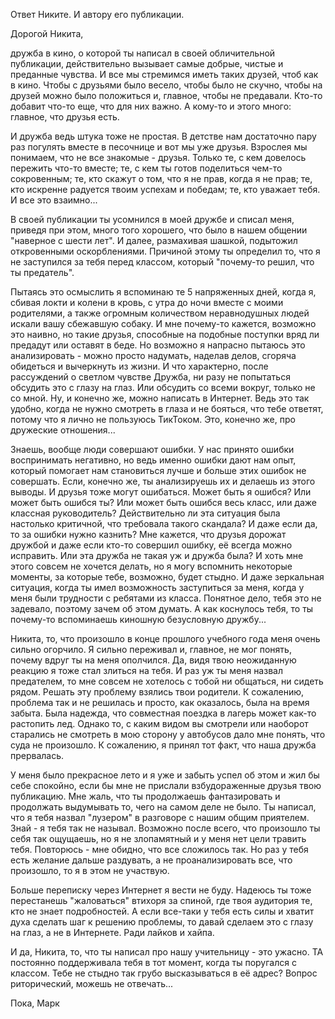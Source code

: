 Ответ Никите. И автору его публикации.

Дорогой Никита,

дружба в кино, о которой ты написал в своей обличительной публикации, действительно вызывает самые добрые, чистые и преданные чувства. 
И все мы стремимся иметь таких друзей, чтоб как в кино. Чтобы с друзьями было весело, чтобы было не скучно, чтобы на друзей можно было положиться и, главное, чтобы не предавали.
Кто-то добавит что-то еще, что для них важно. А кому-то и этого много: главное, что друзья есть.

И дружба ведь штука тоже не простая. В детстве нам достаточно пару раз погулять вместе в песочнице и вот мы уже друзья. Взрослея мы понимаем, что не все знакомые - друзья. Только те,
с кем довелось пережить что-то вместе; те, с кем ты готов поделиться чем-то сокровенным; те, кто скажут о том, что я не прав, когда я не прав; те, кто искренне радуется твоим успехам
и победам; те, кто уважает тебя. И все это взаимно...

В своей публикации ты усомнился в моей дружбе и списал меня, приведя при этом, много того хорошего, что было в нашем общении "наверное с шести лет". И далее, размахивая шашкой,
подытожил откровенными оскорблениями. Причиной этому ты определил то, что я не заступился за тебя перед классом, который "почему-то решил, что ты предатель". 

Пытаясь это осмыслить я вспоминаю те 5 напряженных дней, когда я, сбивая локти и колени в кровь, с утра до ночи вместе с моими родителями, а также огромным количеством неравнодушных
людей искали вашу сбежавшую собаку. И мне почему-то кажется, возможно это наивно, но такие друзья, способные на подобные поступки вряд ли предадут или оставят в беде. Но возможно я
напрасно пытаюсь это анализировать - можно просто надумать, наделав делов, сгоряча обидеться и вычеркнуть из жизни. И что характерно, после рассуждений о светлом чувстве Дружба, ни
разу не попытаться обсудить это с глазу на глаз. Или обсудить со всеми вокруг, только не со мной. Ну, и конечно же, можно написать в Интернет. Ведь это так удобно, когда не нужно
смотреть в глаза и не бояться, что тебе ответят, потому что я лично не пользуюсь ТикТоком. Это, конечно же, про дружеские отношения...

Знаешь, вообще люди совершают ошибки. У нас принято ошибки воспринимать негативно, но ведь именно ошибки дают нам опыт, который помогает нам становиться лучше и больше этих ошибок не совершать.
Если, конечно же, ты анализируешь их и делаешь из этого выводы. И друзья тоже могут ошибаться. Может быть я ошибся? Или может быть ошибся ты? Или может быть ошибся весь класс, или даже
классная руководитель? Действительно ли эта ситуация была настолько критичной, что требовала такого скандала? И даже если да, то за ошибки нужно казнить? Мне кажется, что друзья дорожат
дружбой и даже если кто-то совершил ошибку, её всегда можно исправить. Или эта дружба не такая уж и дружба была? И хоть мне этого совсем не хочется делать, но я могу вспомнить некоторые
моменты, за которые тебе, возможно, будет стыдно. И даже зеркальная ситуация, когда ты имел возможность заступиться за меня, когда у меня были трудности с ребятами из класса. Понятное
дело, тебя это не задевало, поэтому зачем об этом думать. А как коснулось тебя, то ты почему-то вспоминаешь киношную безусловную дружбу...

Никита, то, что произошло в конце прошлого учебного года меня очень сильно огорчило. Я сильно переживал и, главное, не мог понять, почему вдруг ты на меня ополчился. Да, видя твою 
неожиданную реакцию я тоже стал злиться на тебя. И раз уж ты меня назвал предателем, то мне совсем не хотелось с тобой ни общаться, ни сидеть рядом. Решать эту проблему взялись твои
родители. К сожалению, проблема так и не решилась и просто, как оказалось, была на время забыта. Была надежда, что совместная поездка в лагерь может как-то растопить лед. Однако то,
с каким видом вы смотрели или наоборот старались не смотреть в мою сторону у автобусов дало мне понять, что суда не произошло. К сожалению, я принял тот факт, что наша дружба прервалась.

У меня было прекрасное лето и я уже и забыть успел об этом и жил бы себе спокойно, если бы мне не прислали взбудораженные друзья твою публикацию. Мне жаль, что ты продолжаешь фантазировать
и продолжать выдумывать то, чего на самом деле не было. Ты написал, что я тебя назвал "лузером" в разговоре с нашим общим приятелем. Знай - я тебя так не называл. Возможно после всего,
что произошло ты себя так ощущаешь, но я не злопамятный и у меня нет цели травить тебя. Повторюсь - мне обидно, что все сложилось так. Но раз у тебя есть желание дальше раздувать, а не
проанализировать все, что произошло, то я в этом не участвую.

Больше переписку через Интернет я вести не буду. Надеюсь ты тоже перестанешь "жаловаться" втихоря за спиной, где твоя аудитория те, кто не знает подробностей. А если все-таки 
у тебя есть силы и хватит духа сделать шаг к решению проблемы, то давай сделаем это с глазу на глаз, а не в Интернете. Ради лайков и хайпа.

И да, Никита, то, что ты написал про нашу учительницу - это ужасно. ТА постоянно поддерживала тебя в тот момент, когда ты поругался с классом. Тебе не стыдно так грубо высказываться в 
её адрес? Вопрос риторический, можешь не отвечать...

Пока,
Марк
